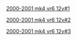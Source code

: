 [2000-2001 mk4 vr6 12v#1](https://1drv.ms/u/s!Am-Oz2PU3e_dgX4KxqMGniCMofqe?e=fSlpxx)

[2000-2001 mk4 vr6 12v#2](https://1drv.ms/u/s!Am-Oz2PU3e_dgX_w1ZmeUHq7IFy4?e=FV7SkF)

[2000-2001 mk4 vr6 12v#3](https://1drv.ms/u/s!Am-Oz2PU3e_dggAF9dOsK5k0ELJP?e=dk2sW3)
